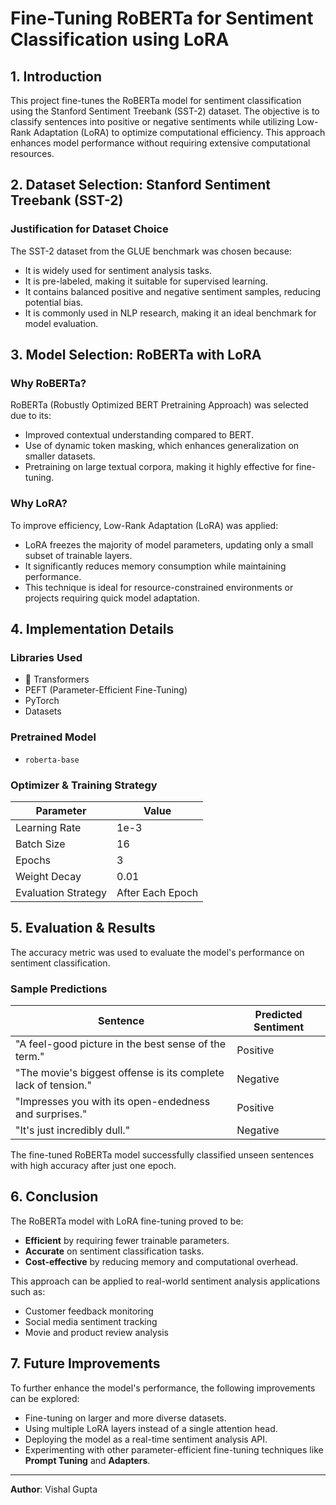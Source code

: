 # Fine-Tuning RoBERTa for Sentiment Classification using LoRA

## 1. Introduction
This project fine-tunes the RoBERTa model for sentiment classification using the Stanford Sentiment Treebank (SST-2) dataset. The objective is to classify sentences into positive or negative sentiments while utilizing Low-Rank Adaptation (LoRA) to optimize computational efficiency. This approach enhances model performance without requiring extensive computational resources.

## 2. Dataset Selection: Stanford Sentiment Treebank (SST-2)
### Justification for Dataset Choice
The SST-2 dataset from the GLUE benchmark was chosen because:
- It is widely used for sentiment analysis tasks.
- It is pre-labeled, making it suitable for supervised learning.
- It contains balanced positive and negative sentiment samples, reducing potential bias.
- It is commonly used in NLP research, making it an ideal benchmark for model evaluation.

## 3. Model Selection: RoBERTa with LoRA
### Why RoBERTa?
RoBERTa (Robustly Optimized BERT Pretraining Approach) was selected due to its:
- Improved contextual understanding compared to BERT.
- Use of dynamic token masking, which enhances generalization on smaller datasets.
- Pretraining on large textual corpora, making it highly effective for fine-tuning.

### Why LoRA?
To improve efficiency, Low-Rank Adaptation (LoRA) was applied:
- LoRA freezes the majority of model parameters, updating only a small subset of trainable layers.
- It significantly reduces memory consumption while maintaining performance.
- This technique is ideal for resource-constrained environments or projects requiring quick model adaptation.

## 4. Implementation Details
### Libraries Used
- 🤗 Transformers
- PEFT (Parameter-Efficient Fine-Tuning)
- PyTorch
- Datasets

### Pretrained Model
- `roberta-base`

### Optimizer & Training Strategy
| Parameter       | Value  |
|--------------- |------- |
| Learning Rate  | 1e-3   |
| Batch Size     | 16     |
| Epochs        | 3      |
| Weight Decay   | 0.01   |
| Evaluation Strategy | After Each Epoch |

## 5. Evaluation & Results
The accuracy metric was used to evaluate the model's performance on sentiment classification.

### Sample Predictions
| Sentence | Predicted Sentiment |
|----------|--------------------|
| "A feel-good picture in the best sense of the term." | Positive |
| "The movie's biggest offense is its complete lack of tension." | Negative |
| "Impresses you with its open-endedness and surprises." | Positive |
| "It's just incredibly dull." | Negative |

The fine-tuned RoBERTa model successfully classified unseen sentences with high accuracy after just one epoch.

## 6. Conclusion
The RoBERTa model with LoRA fine-tuning proved to be:
- **Efficient** by requiring fewer trainable parameters.
- **Accurate** on sentiment classification tasks.
- **Cost-effective** by reducing memory and computational overhead.

This approach can be applied to real-world sentiment analysis applications such as:
- Customer feedback monitoring
- Social media sentiment tracking
- Movie and product review analysis

## 7. Future Improvements
To further enhance the model's performance, the following improvements can be explored:
- Fine-tuning on larger and more diverse datasets.
- Using multiple LoRA layers instead of a single attention head.
- Deploying the model as a real-time sentiment analysis API.
- Experimenting with other parameter-efficient fine-tuning techniques like **Prompt Tuning** and **Adapters**.

---
**Author**: Vishal Gupta
